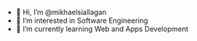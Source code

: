 - 👋 Hi, I’m @mikhaelsiallagan
- 👀 I’m interested in Software Engineering 
- 🌱 I’m currently learning Web and Apps Development


<!---
mikhaelsiallagan/mikhaelsiallagan is a ✨ special ✨ repository because its `README.md` (this file) appears on your GitHub profile.
You can click the Preview link to take a look at your changes.
--->
